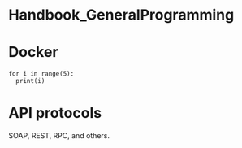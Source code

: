 # Handbook_GeneralProgramming

# Docker

```
for i in range(5):
  print(i)
```

# API protocols

SOAP, REST, RPC, and others.
